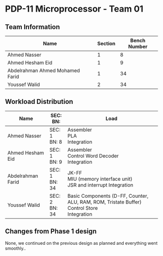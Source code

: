 # PDP-11 Microprocessor - Team 01

## Team Information

| Name              | Section   | Bench Number    |
|-------------------|--------|--------|
| Ahmed Nasser      | 1 |  8  | 
| Ahmed Hesham Eid  | 1 |  9  | 
| Abdelrahman Ahmed Mohamed Farid | 1 |  34 | 
| Youssef Walid     | 2 |  34 | 

## Workload Distribution 

| Name              | SEC: <Br> BN:   | Load                    |
|-------------------|-----------------|-------------------------|
| Ahmed Nasser      | SEC: 1 <BR> BN: 8  | Assembler <br> PLA <br> Integration                       |
| Ahmed Hesham Eid  | SEC: 1 <Br> BN: 9  | Assembler <br> Control Word Decoder <br> Integration               |
| Abdelrahman Farid | SEC: 1 <br> BN: 34 | JK-FF <br> MIU (memory interface unit) <br> JSR and interrupt Integration |
| Youssef Walid     | SEC: 2 <Br> BN: 34 | Basic Components (D-FF, Counter, ALU, RAM, ROM, Tristate Buffer) <br> Control Store <br> Integration      |

## Changes from Phase 1 design

None, we continued on the previous design as planned and everything went smoothly..